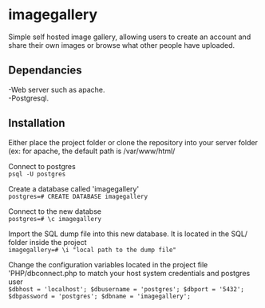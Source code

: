 # imagegallery

Simple self hosted image gallery, allowing users to create an account and share their own images or browse what other people have uploaded.

## Dependancies
-Web server such as apache. <br>
-Postgresql.

## Installation
Either place the project folder or clone the repository into your server folder (ex: for apache, the default path is /var/www/html/

Connect to postgres <br>
`psql -U postgres`

Create a database called 'imagegallery' <br>
`postgres=# CREATE DATABASE imagegallery` <br>

Connect to the new databse <br>
`postgres=# \c imagegallery`

Import the SQL dump file into this new database. It is located in the SQL/ folder inside the project <br>
`imagegallery=# \i "local path to the dump file"`

Change the configuration variables located in the project file 'PHP/dbconnect.php to match your host system credentials and postgres user <br>
`$dbhost = 'localhost';
  $dbusername = 'postgres';
  $dbport = '5432';
  $dbpassword = 'postgres';
  $dbname = 'imagegallery';`

